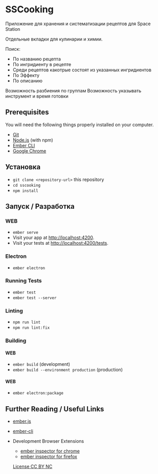 # SSCooking

Приложение для хранения и систематизации рецептов для Space Station

Отдельные вкладки для кулинарии и химии. 

Поиск:
- По названию рецепта
- По ингридиенту в рецепте
- Среди рецептов какотрые состоят из указанных ингридиентов
- По Эффекту
- По описанию

Возможность разбиения по группам
Возможность указывать инструмент и время готовки

## Prerequisites

You will need the following things properly installed on your computer.

* [Git](https://git-scm.com/)
* [Node.js](https://nodejs.org/) (with npm)
* [Ember CLI](https://cli.emberjs.com/release/)
* [Google Chrome](https://google.com/chrome/)

## Установка

* `git clone <repository-url>` this repository
* `cd sscooking`
* `npm install`

## Запуск / Разработка

### WEB

* `ember serve`
* Visit your app at [http://localhost:4200](http://localhost:4200).
* Visit your tests at [http://localhost:4200/tests](http://localhost:4200/tests).

### Electron

* `ember electron`

### Running Tests

* `ember test`
* `ember test --server`

### Linting

* `npm run lint`
* `npm run lint:fix`

### Building

#### WEB

* `ember build` (development)
* `ember build --environment production` (production)

#### WEB

* `ember electron:package`


## Further Reading / Useful Links

* [ember.js](https://emberjs.com/)
* [ember-cli](https://cli.emberjs.com/release/)
* Development Browser Extensions
  * [ember inspector for chrome](https://chrome.google.com/webstore/detail/ember-inspector/bmdblncegkenkacieihfhpjfppoconhi)
  * [ember inspector for firefox](https://addons.mozilla.org/en-US/firefox/addon/ember-inspector/)


  [License CC BY NC](https://ru.wikipedia.org/wiki/%D0%9B%D0%B8%D1%86%D0%B5%D0%BD%D0%B7%D0%B8%D0%B8_%D0%B8_%D0%B8%D0%BD%D1%81%D1%82%D1%80%D1%83%D0%BC%D0%B5%D0%BD%D1%82%D1%8B_Creative_Commons#%D0%91%D0%B0%D0%B7%D0%BE%D0%B2%D1%8B%D0%B5_%D0%BF%D1%80%D0%B0%D0%B2%D0%B0)
